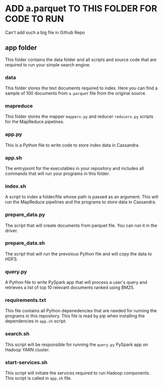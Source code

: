 # ADD a.parquet TO THIS FOLDER FOR CODE TO RUN
Can't add such a big file in Github Repo

## app folder
This folder contains the data folder and all scripts and source code that are required to run your simple search engine. 

### data
This folder stores the text documents required to index. Here you can find a sample of 100 documents from `a.parquet` file from the original source.

### mapreduce
This folder stores the mapper `mapperx.py` and reducer `reducerx.py` scripts for the MapReduce pipelines.


### app.py
This is a Python file to write code to store index data in Cassandra.


### app.sh
The entrypoint for the executables in your repository and includes all commands that will run your programs in this folder.

### index.sh
A script to index a folder/file whose path is passed as an argument. This will run the MapReduce pipelines and the programs to store data in Cassandra.


### prepare_data.py
The script that will create documents from parquet file. You can run it in the driver.

### prepare_data.sh
The script that will run the prevoious Python file and will copy the data to HDFS.

### query.py
A Python file to write PySpark app that will process a user's query and retrieves a list of top 10 relevant documents ranked using BM25.

### requirements.txt
This file contains all Python depenedencies that are needed for running the programs in this repository. This file is read by pip when installing the dependencies in `app.sh` script.

### search.sh
This script will be responsible for running the `query.py` PySpark app on Hadoop YARN cluster.


### start-services.sh
This script will initiate the services required to run Hadoop components. This script is called in `app.sh` file.
